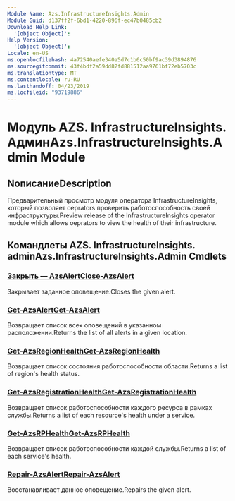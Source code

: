```yaml
---
Module Name: Azs.InfrastructureInsights.Admin
Module Guid: d137ff2f-6bd1-4220-896f-ec47b0485cb2
Download Help Link:
  '[object Object]': 
Help Version:
  '[object Object]': 
Locale: en-US
ms.openlocfilehash: 4a72540aefe340a5d7c1b6c50bf9ac39d3894876
ms.sourcegitcommit: 43f4bdf2a59dd82fd881512aa9761bf72eb5703c
ms.translationtype: MT
ms.contentlocale: ru-RU
ms.lasthandoff: 04/23/2019
ms.locfileid: "93719886"
---
```

# <span data-ttu-id="46ae8-101">Модуль AZS. InfrastructureInsights. Админ</span><span class="sxs-lookup"><span data-stu-id="46ae8-101">Azs.InfrastructureInsights.Admin Module</span></span>
## <span data-ttu-id="46ae8-102">Nописание</span><span class="sxs-lookup"><span data-stu-id="46ae8-102">Description</span></span>
<span data-ttu-id="46ae8-103">Предварительный просмотр модуля оператора InfrastructureInsights, который позволяет oeprators проверить работоспособность своей инфраструктуры.</span><span class="sxs-lookup"><span data-stu-id="46ae8-103">Preview release of the InfrastructureInsights operator module which allows oeprators to view the health of their infrastructure.</span></span>

## <span data-ttu-id="46ae8-104">Командлеты AZS. InfrastructureInsights. admin</span><span class="sxs-lookup"><span data-stu-id="46ae8-104">Azs.InfrastructureInsights.Admin Cmdlets</span></span>
### [<span data-ttu-id="46ae8-105">Закрыть — AzsAlert</span><span class="sxs-lookup"><span data-stu-id="46ae8-105">Close-AzsAlert</span></span>](Close-AzsAlert.md)
<span data-ttu-id="46ae8-106">Закрывает заданное оповещение.</span><span class="sxs-lookup"><span data-stu-id="46ae8-106">Closes the given alert.</span></span>

### [<span data-ttu-id="46ae8-107">Get-AzsAlert</span><span class="sxs-lookup"><span data-stu-id="46ae8-107">Get-AzsAlert</span></span>](Get-AzsAlert.md)
<span data-ttu-id="46ae8-108">Возвращает список всех оповещений в указанном расположении.</span><span class="sxs-lookup"><span data-stu-id="46ae8-108">Returns the list of all alerts in a given location.</span></span>

### [<span data-ttu-id="46ae8-109">Get-AzsRegionHealth</span><span class="sxs-lookup"><span data-stu-id="46ae8-109">Get-AzsRegionHealth</span></span>](Get-AzsRegionHealth.md)
<span data-ttu-id="46ae8-110">Возвращает список состояния работоспособности области.</span><span class="sxs-lookup"><span data-stu-id="46ae8-110">Returns a list of region's health status.</span></span>

### [<span data-ttu-id="46ae8-111">Get-AzsRegistrationHealth</span><span class="sxs-lookup"><span data-stu-id="46ae8-111">Get-AzsRegistrationHealth</span></span>](Get-AzsRegistrationHealth.md)
<span data-ttu-id="46ae8-112">Возвращает список работоспособности каждого ресурса в рамках службы.</span><span class="sxs-lookup"><span data-stu-id="46ae8-112">Returns a list of each resource's health under a service.</span></span>

### [<span data-ttu-id="46ae8-113">Get-AzsRPHealth</span><span class="sxs-lookup"><span data-stu-id="46ae8-113">Get-AzsRPHealth</span></span>](Get-AzsRPHealth.md)
<span data-ttu-id="46ae8-114">Возвращает список работоспособности каждой службы.</span><span class="sxs-lookup"><span data-stu-id="46ae8-114">Returns a list of each service's health.</span></span>

### [<span data-ttu-id="46ae8-115">Repair-AzsAlert</span><span class="sxs-lookup"><span data-stu-id="46ae8-115">Repair-AzsAlert</span></span>](Repair-AzsAlert.md)
<span data-ttu-id="46ae8-116">Восстанавливает данное оповещение.</span><span class="sxs-lookup"><span data-stu-id="46ae8-116">Repairs the given alert.</span></span>


